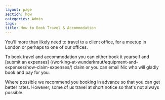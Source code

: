 ```yaml
---
layout: page
section: how
categories: Admin
tags:
title: How to Book Travel & Accommodation
---
```


You'll more than likely need to travel to a client office, for a meetup in London or perhaps to one of our offices.

To book travel and accommodation you can either book it yourself and [submit an expenses] (/working-at-wunderkraut/equipment-and-expenses/how-claim-expenses/) claim or you can email Nic who will gladly book and pay for you.

Where possible we recommend you booking in advance so that you can get better rates. However, some of us travel at short notice so that's not always possible.